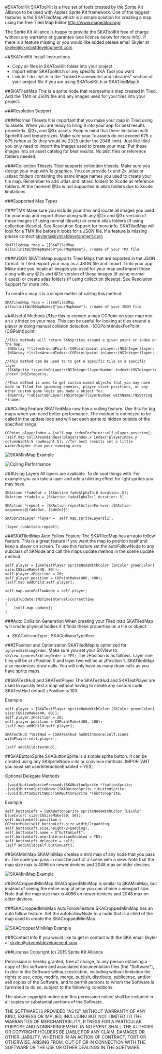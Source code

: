 #SKAToolKit
SKAToolKit is a free set of tools created by the Sprite Kit Alliance to be used with Apples Sprite Kit framework. One of the biggest features is the SKATiledMap which is a simple solution for creating a map using the free Tiled Map Editor http://www.mapeditor.org/. 

The Sprite Kit Alliance is happy to provide the SKAToolKit free of charge without any warranty or guarantee (see license below for more info). If there is a feature missing or you would like added please email Skyler at skyler@skymistdevelopment.com.

##SKAToolKit Install Instructions
- Copy all files in SKAToolKit folder into your project
- Import either SKAToolKit.h or any specific SKA Tool you want
- Link to `libz.dylib` in the “Linked Frameworks and Libraries” section of your project file if you are using SKAToolKit.h or SKATiledMap.h

##SKATiledMap
This is a sprite node that represents a map created in Tiled. Add the TMX or JSON file and any images used for your tiles into your project.

###Resolution Support

####Normal Tilesets
It is important that you make your map in Tiled using 1x assets. When you are ready to bring it into your app for best results provide 1x, @2x, and @3x assets. Keep in mind that there limitation with SpriteKit and texture sizes. Make sure your 1x assets do not exceed 675 x 675 (when at 3x they would be 2025 under the 2048 limit). Just like tiled you only need to import the images used to create your map. Put these images into an asset catalog for best results. No plist files or reference folders needed.

####Collection Tilesets
Tiled supports collection tilesets. Make sure you design your map with 1x graphics. You can provide 1x and 2x .atlas or .atlasc folders containing the same image names you used to create your tile map. Remember to add .atlas and .atlasc folders to Xcode as reference folders. At the moment @3x is not supported in atlas folders due to Xcode limitations.

###Supported Map Types

####TMX
Make sure you include your .tmx and locate all images you used for your map and import those along with any @2x and @3x version of those images (if using normal tilesets) or create atlas folders (if using collection tilesets). See Resolution Support for more info. SKATiledMap will look for a TMX file before it looks for a JSON file. If a feature is missing please contact skyler@skymistdevelopment.com

    SKATiledMap *map = [[SKATiledMap alloc]initWithMapName:@"yourMapName"]; //name of your TMX file
    
####JSON
SKATileMap supports Tiled Maps that are exported in the JSON format. In Tiled export your map as a JSON file and import it into your app. Make sure you locate all images you used for your map and import those along with any @2x and @3x version of those images (if using normal tilesets) or create atlas folders (if using collection tilesets). See Resolution Support for more info.

To create a map it is a simple matter of calling this method.

    SKATiledMap *map = [[SKATiledMap alloc]initWithMapName:@"yourMapName"]; //name of your JSON file
    
###Useful Methods
	//Use this to convert a map CGPoint on your map into an x y index on your map. This can be useful for looking at tiles around a player or doing manual collision detection.
    -(CGPoint)indexForPoint:(CGPoint)point;

    //This methods will return SKASprites around a given point or index on the map.
    -(NSArray *)tilesAroundPoint:(CGPoint)point inLayer:(NSInteger)layer;
    -(NSArray *)tilesAroundIndex:(CGPoint)point inLayer:(NSInteger)layer;

	//This method can be used to to get a specific tile on a specific layer
    -(SKASprite *)spriteOnLayer:(NSInteger)layerNumber indexX:(NSInteger)x indexY:(NSInteger)y;

	//This method is used to get custom named objects that you may have made in Tiled for spawning enemies, player start positions, or any other custom game logic you made a object for.
    -(NSArray *)objectsOnLayer:(NSInteger)layerNumber withName:(NSString *)name;
    
###Culling Feature
SKATiledMap now has a culling feature. Use this for big maps when you need better performance. The method is optimized to be called in the update loop and will set each sprite to hidden outside of the specified range.

    CGPoint playerIndex = [self.map indexForPoint:self.player.position];
    [self.map cullAroundIndexX:playerIndex.x indexY:playerIndex.y columnWidth:5 rowHeight:5]; //for best resutls set a little wider/higher than your viewing area
    
![SKAMiniMap Example](Documentation/culling.png)

![Culling Performance](Documentation/culling-performance-h.png)

    
    
###Using Layers
All layers are available. To do cool things with. For example you can take a layer and add a blinking effect for light sprites you may have.

    SKAction *fadeOut = [SKAction fadeAlphaTo:0 duration:.5];
    SKAction *fadeIn = [SKAction fadeAlphaTo:1 duration:.5];
    
    SKAction *repeat = [SKAction repeatActionForever:[SKAction sequence:@[fadeOut, fadeIn]]];
    
    SKASpriteLayer *layer =  self.map.spriteLayers[2];
    
    [layer runAction:repeat];

###SKATiledMap Auto Follow Feature
The SKATiledMap has an auto follow feature. This is a great feature if you want the map to position itself and keep a player on screen. To use this feature set the autoFollowNode to any subclass of SKNode and call the maps update method in the scene update method. 

    self.player = [SKATestPlayer spriteNodeWithColor:[SKColor greenColor] size:CGSizeMake(40, 80)];
    self.player.zPosition = 20;
    self.player.position = CGPointMake(400, 400);
    [self.map addChild:self.player];
    
    self.map.autoFollowNode = self.player;
    
    -(void)update:(NSTimeInterval)currentTime
    {
        [self.map update];
    }

###Auto Collision Generation
When creating your Tiled map SKATiledMap will create physical bodies if it finds these properties on a tile or object.

- SKACollisionType : SKACollisionTypeRect

###ZPosition and Optimization
SKATiledMap is optimized for `ignoresSiblingOrder`. Make sure you set your SKView to `skView.ignoresSiblingOrder = YES;` The zPosition is as follows. Layer one tiles will be at zPosition 0 and layer two will be at zPosition 1. SKATiledMap also maximizes draw calls. You will only have as many draw calls as you have sprite maps.


##SKATestHud and SKATestPlayer
The SKATestHud and SKATestPlayer are used to quickly test a map without having to create any custom code. SKATestHud default zPosition is 100.

Example

    self.player = [SKATestPlayer spriteNodeWithColor:[SKColor greenColor] size:CGSizeMake(40, 80)];
    self.player.zPosition = 20;
    self.player.position = CGPointMake(400, 400);
    [self.map addChild:self.player];
    
    SKATestHud *testHud = [SKATestHud hudWithScene:self.scene withPlayer:self.player];
    
    [self addChild:testHud];


##SKAButtonSprite
SKAButtonSprite is a simple sprite button. It can be created using any SKSpriteNode inits or convince methods. IMPORTANT you must set userInteractionEnabled = YES;

Optional Delegate Methods

    -(void)buttonSpritePressed:(SKAButtonSprite *)buttonSprite;
    -(void)buttonSpriteDown:(SKAButtonSprite *)buttonSprite;
    -(void)buttonSpriteUp:(SKAButtonSprite *)buttonSprite;

Example 

    self.buttonLeft = [SKAButtonSprite spriteNodeWithColor:[UIColor blueColor] size:CGSizeMake(50, 50)];
    self.buttonLeft.position = CGPointMake(self.buttonLeft.size.width/2+padding, self.buttonLeft.size.height/2+padding);
    self.buttonLeft.name = @"buttonLeft";
    self.buttonLeft.userInteractionEnabled = YES;
    self.buttonLeft.delegate = self;
    [self addChild:self.buttonLeft];
    
##SKAMiniMap
SKAMiniMap creates a mini map of any node that you pass in. The node you pass in must be part of a scene with a view. Note that the map size max is 4096 on newer devices and 2048 max on older devices.


![SKAMiniMap Example](Documentation/skaminimap.png)



##SKACroppedMiniMap
SKACroppedMiniMap is similar to SKAMiniMap, but instead of seeing the entire map at once you can choice a viewport size. Note that the map size max is 4096 on newer devices and 2048 max on older devices.

###SKACroppedMiniMap AutoFollowFeature
SKACroppedMiniMap has an auto follow feature. Set the autoFollowNode to a node that is a child of the map used to create the SKACroppedMiniMap.

![SKACroppedMiniMap Example](Documentation/skacroppedminimap.png)

    
###Contact Info
If you would like to get in contact with the SKA email Skyler at skyler@skymistdevelopment.com
    
###License
Copyright (c) 2015 Sprite Kit Alliance

Permission is hereby granted, free of charge, to any person obtaining a copy of this software and associated documentation files (the "Software"), to deal in the Software without restriction, including without limitation the rights to use, copy, modify, merge, publish, distribute, sublicense, and/or sell copies of the Software, and to permit persons to whom the Software is furnished to do so, subject to the following conditions:

The above copyright notice and this permission notice shall be included in all copies or substantial portions of the Software.

THE SOFTWARE IS PROVIDED "AS IS", WITHOUT WARRANTY OF ANY KIND, EXPRESS OR IMPLIED, INCLUDING BUT NOT LIMITED TO THE WARRANTIES OF MERCHANTABILITY, FITNESS FOR A PARTICULAR PURPOSE AND NONINFRINGEMENT. IN NO EVENT SHALL THE AUTHORS OR COPYRIGHT HOLDERS BE LIABLE FOR ANY CLAIM, DAMAGES OR OTHER LIABILITY, WHETHER IN AN ACTION OF CONTRACT, TORT OR OTHERWISE, ARISING FROM, OUT OF OR IN CONNECTION WITH THE SOFTWARE OR THE USE OR OTHER DEALINGS IN THE SOFTWARE.


